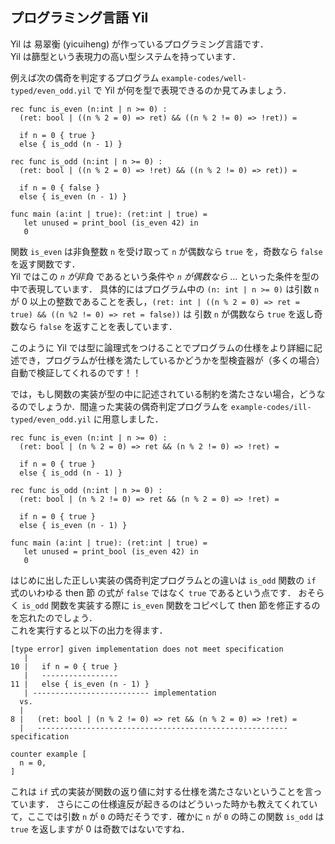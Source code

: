 ## プログラミング言語 Yil

Yil は 易翠衡 (yicuiheng) が作っているプログラミング言語です．  
Yil は篩型という表現力の高い型システムを持っています．  

例えば次の偶奇を判定するプログラム `example-codes/well-typed/even_odd.yil` で Yil が何を型で表現できるのか見てみましょう．
```
rec func is_even (n:int | n >= 0) :
  (ret: bool | ((n % 2 = 0) => ret) && ((n % 2 != 0) => !ret)) =

  if n = 0 { true }
  else { is_odd (n - 1) }

rec func is_odd (n:int | n >= 0) :
  (ret: bool | ((n % 2 = 0) => !ret) && ((n % 2 != 0) => ret)) =
  
  if n = 0 { false }
  else { is_even (n - 1) }

func main (a:int | true): (ret:int | true) =
   let unused = print_bool (is_even 42) in
   0
```

関数 `is_even` は非負整数 `n` を受け取って `n` が偶数なら `true` を，奇数なら `false` を返す関数です．  
Yil ではこの *`n` が非負* であるという条件や *`n` が偶数なら ...* といった条件を型の中で表現しています．
具体的にはプログラム中の `(n: int | n >= 0)` は引数 `n` が 0 以上の整数であることを表し，`(ret: int | ((n % 2 = 0) => ret = true) && ((n %2 != 0) => ret = false))` は 引数 `n` が偶数なら `true` を返し奇数なら `false` を返すことを表しています．  

このように Yil では型に論理式をつけることでプログラムの仕様をより詳細に記述でき，プログラムが仕様を満たしているかどうかを型検査器が（多くの場合）自動で検証してくれるのです！！  


では，もし関数の実装が型の中に記述されている制約を満たさない場合，どうなるのでしょうか．間違った実装の偶奇判定プログラムを `example-codes/ill-typed/even_odd.yil` に用意しました．
```
rec func is_even (n:int | n >= 0) :
  (ret: bool | (n % 2 = 0) => ret && (n % 2 != 0) => !ret) =

  if n = 0 { true }
  else { is_odd (n - 1) }

rec func is_odd (n:int | n >= 0) :
  (ret: bool | (n % 2 != 0) => ret && (n % 2 = 0) => !ret) =
  
  if n = 0 { true }
  else { is_even (n - 1) }

func main (a:int | true): (ret:int | true) =
   let unused = print_bool (is_even 42) in
   0
```

はじめに出した正しい実装の偶奇判定プログラムとの違いは `is_odd` 関数の `if` 式のいわゆる then 節 の式が `false` ではなく `true` であるという点です．
おそらく `is_odd` 関数を実装する際に `is_even` 関数をコピペして then 節を修正するのを忘れたのでしょう．  
これを実行すると以下の出力を得ます．
```
[type error] given implementation does not meet specification
   |
10 |   if n = 0 { true }
   |   -----------------
11 |   else { is_even (n - 1) }
   | -------------------------- implementation
  vs.
  |
8 |   (ret: bool | (n % 2 != 0) => ret && (n % 2 = 0) => !ret) =
  |   -------------------------------------------------------- specification

counter example [
  n = 0,
]
```

これは `if` 式の実装が関数の返り値に対する仕様を満たさないということを言っています．
さらにこの仕様違反が起きるのはどういった時かも教えてくれていて，ここでは引数 `n` が `0` の時だそうです．確かに `n` が `0` の時この関数 `is_odd` は `true` を返しますが 0 は奇数ではないですね．
